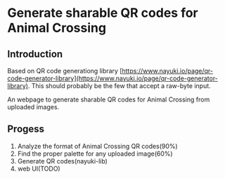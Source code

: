 Generate sharable QR codes for Animal Crossing
=========================


Introduction
------------

Based on QR code generationg library [https://www.nayuki.io/page/qr-code-generator-library](https://www.nayuki.io/page/qr-code-generator-library). This should probably be the few that accept a raw-byte input.

An webpage to generate sharable QR codes for Animal Crossing from uploaded images. 

Progess
------------
1. Analyze the format of Animal Crossing QR codes(90%)
2. Find the proper palette for any uploaded image(60%)
3. Generate QR codes(nayuki-lib)
4. web UI(TODO)
